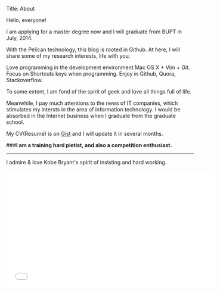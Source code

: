Title: About

Hello, everyone!

I am applying for a master degree now and I will graduate from BUPT in July, 2014. 

With the Pelican technology, this blog is rooted in Github. At here, I will share some of my research interests, life with you.

Love programming in the development environment Mac OS X + Vim + Git. Focus on Shortcuts keys when programming. Enjoy in Github, Quora, Stackoverflow.

To some extent, I am fond of the spirit of geek and love all things full of life.

Meanwhile, I pay much attentions to the news of IT companies, which stimulates my intersts in the area of information technology. I would be absorbed in the Internet business when I graduate from the graduate school.

My CV(Resumé) is on [Gist](https://gist.github.com/KearneyLiu/7912917) and I will update it in several months.

###**I am a training hard pietist, and also a competition enthusiast.**

---

I admire & love Kobe Bryant's spirit of insisting and hard working.

<iframe width="560" height="315" src="//www.youtube.com/embed/SlGP09AqPiE" frameborder="0" allowfullscreen></iframe>

